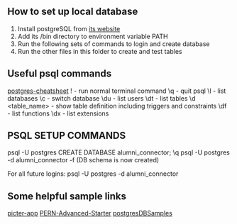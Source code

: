 ## How to set up local database

1. Install postgreSQL from [its website](https://www.postgresql.org/download/)
2. Add its /bin directory to environment variable PATH
3. Run the following sets of commands to login and create database
4. Run the other files in this folder to create and test tables

## Useful psql commands

[postgres-cheatsheet](https://gist.github.com/Kartones/dd3ff5ec5ea238d4c546)
\! - run normal terminal command
\q - quit psql
\l - list databases
\c - switch database
\du - list users
\dt - list tables
\d <table_name> - show table definition including triggers and constraints
\df - list functions
\dx - list extensions

## PSQL SETUP COMMANDS

psql -U postgres
<password you chose during install>
CREATE DATABASE alumni_connector;
\q
psql -U postgres -d alumni_connector -f <file path of db-schema.sql>
(DB schema is now created)

For all future logins:
psql -U postgres -d alumni_connector
<password>

## Some helpful sample links

[picter-app](https://github.com/AkshayAlenchery/picter-app)
[PERN-Advanced-Starter](https://github.com/tg970/PERN-Advanced-Starter)
[postgresDBSamples](https://github.com/morenoh149/postgresDBSamples)
